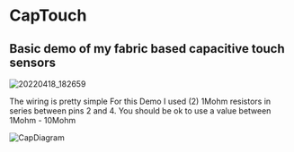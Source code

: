 # CapTouch
## Basic demo of my fabric based capacitive touch sensors 
![20220418_182659](https://user-images.githubusercontent.com/44036067/163888937-bef905f8-02e1-4ceb-8210-5a913e5f9e01.jpg)

The wiring is pretty simple
For this Demo I used (2) 1Mohm resistors in series between pins 2 and 4.
You should be ok to use a value between 1Mohm - 10Mohm


![CapDiagram](https://user-images.githubusercontent.com/44036067/163888526-26a2e43f-15b0-4580-9458-cc8b4357b20c.PNG)

